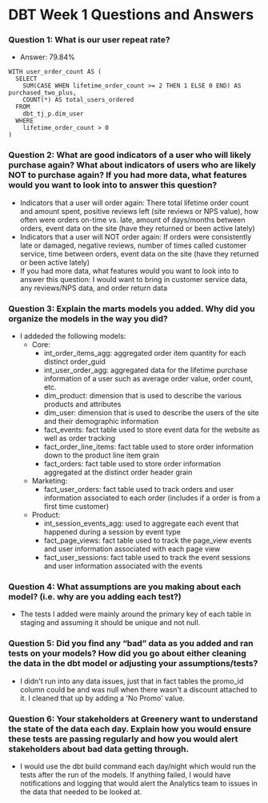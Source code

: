 # DBT Week 1 Questions and Answers

### Question 1: What is our user repeat rate?

- Answer: 79.84%

```
WITH user_order_count AS (
  SELECT
    SUM(CASE WHEN lifetime_order_count >= 2 THEN 1 ELSE 0 END) AS purchased_two_plus,
    COUNT(*) AS total_users_ordered
  FROM
    dbt_tj_p.dim_user
  WHERE 
    lifetime_order_count > 0
)
```

### Question 2: What are good indicators of a user who will likely purchase again? What about indicators of users who are likely NOT to purchase again? If you had more data, what features would you want to look into to answer this question?

- Indicators that a user will order again: There total lifetime order count and amount spent, positive reviews left (site reviews or NPS value), how often were orders on-time vs. late, amount of days/months between orders, event data on the site (have they returned or been active lately)
- Indicators that a user will NOT order again: If orders were consistently late or damaged, negative reviews, number of times called customer service, time between orders, event data on the site (have they returned or been active lately)
- If you had more data, what features would you want to look into to answer this question: I would want to bring in customer service data, any reviews/NPS data, and order return data

### Question 3: Explain the marts models you added. Why did you organize the models in the way you did?

- I addeded the following models:
  - Core:
    - int_order_items_agg: aggregated order item quantity for each distinct order_guid
    - int_user_order_agg: aggregated data for the lifetime purchase information of a user such as average order value, order count, etc.
    - dim_product: dimension that is used to describe the various products and attributes
    - dim_user: dimension that is used to describe the users of the site and their demographic information
    - fact_events: fact table used to store event data for the website as well as order tracking
    - fact_order_line_items: fact table used to store order information down to the product line item grain
    - fact_orders: fact table used to store order information aggregated at the distinct order header grain
  - Marketing:
    - fact_user_orders: fact table used to track orders and user information associated to each order (includes if a order is from a first time customer)
  - Product:
    - int_session_events_agg: used to aggregate each event that happened during a session by event type
    - fact_page_views: fact table used to track the page_view events and user information associated with each page view
    - fact_user_sessions: fact table used to track the event sessions and user information associated with the events

### Question 4: What assumptions are you making about each model? (i.e. why are you adding each test?)
- The tests I added were mainly around the primary key of each table in staging and assuming it should be unique and not null.

### Question 5: Did you find any “bad” data as you added and ran tests on your models? How did you go about either cleaning the data in the dbt model or adjusting your assumptions/tests?
- I didn't run into any data issues, just that in fact tables the promo_id column could be and was null when there wasn't a discount attached to it.  I cleaned that up by adding a 'No Promo' value.

### Question 6: Your stakeholders at Greenery want to understand the state of the data each day. Explain how you would ensure these tests are passing regularly and how you would alert stakeholders about bad data getting through.
- I would use the dbt build command each day/night which would run the tests after the run of the models.  If anything failed, I would have notifications and logging that would alert the Analytics team to issues in the data that needed to be looked at.

